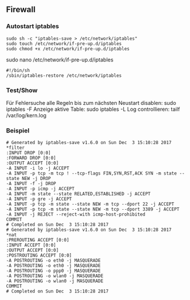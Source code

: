 ## Firewall ##

### Autostart iptables ###
```
sudo sh -c "iptables-save > /etc/network/iptables"
sudo touch /etc/network/if-pre-up.d/iptables
sudo chmod +x /etc/network/if-pre-up.d/iptables
```

sudo nano /etc/network/if-pre-up.d/iptables
```
#!/bin/sh
/sbin/iptables-restore /etc/network/iptables
```
### Test/Show ###
Für Fehlersuche alle Regeln bis zum nächsten Neustart disablen: sudo iptables -F
Anzeige aktive Table: sudo iptables -L
Log controllieren: tailf /var/log/kern.log

### Beispiel ###
```
# Generated by iptables-save v1.6.0 on Sun Dec  3 15:10:28 2017
*filter
:INPUT DROP [0:0]
:FORWARD DROP [0:0]
:OUTPUT ACCEPT [0:0]
-A INPUT -i lo -j ACCEPT
-A INPUT -p tcp -m tcp ! --tcp-flags FIN,SYN,RST,ACK SYN -m state --state NEW -j DROP
-A INPUT -f -j DROP
-A INPUT -p icmp -j ACCEPT
-A INPUT -m state --state RELATED,ESTABLISHED -j ACCEPT
-A INPUT -p gre -j ACCEPT
-A INPUT -p tcp -m state --state NEW -m tcp --dport 22 -j ACCEPT
-A INPUT -p tcp -m state --state NEW -m tcp --dport 3389 -j ACCEPT
-A INPUT -j REJECT --reject-with icmp-host-prohibited
COMMIT
# Completed on Sun Dec  3 15:10:28 2017
# Generated by iptables-save v1.6.0 on Sun Dec  3 15:10:28 2017
*nat
:PREROUTING ACCEPT [0:0]
:INPUT ACCEPT [0:0]
:OUTPUT ACCEPT [0:0]
:POSTROUTING ACCEPT [0:0]
-A POSTROUTING -o eth0 -j MASQUERADE
-A POSTROUTING -o eth0 -j MASQUERADE
-A POSTROUTING -o ppp0 -j MASQUERADE
-A POSTROUTING -o wlan0 -j MASQUERADE
-A POSTROUTING -o wlan0 -j MASQUERADE
COMMIT
# Completed on Sun Dec  3 15:10:28 2017
```
